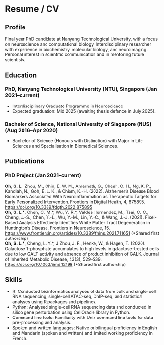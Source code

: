 # Resume / CV

## Profile
Final year PhD candidate at Nanyang Technological University, with a focus on neuroscience and  computational biology. Interdisciplinary researcher with experience in biochemistry, molecular biology, and neuroimaging. Personal interest in scientific communication and  in mentoring future scientists. 

## Education
### PhD, Nanyang Technological University (NTU), Singapore (Jan 2021–current)
* Interdisciplinary Graduate Programme in Neuroscience
* Expected graduation: Mid 2025 (awaiting thesis defence in July 2025).

### Bachelor of Science, National University of Singapore (NUS)	(Aug 2016–Apr 2020)
* Bachelor of Science (Honours with Distinction) with Major in Life Sciences and Specialisation in Biomedical Sciences.

## Publications
### PhD Project (Jan 2021–current)
**Oh, S. L.**, Zhou, M., Chin, E. W. M., Amarnath, G., Cheah, C. H., Ng, K. P., Kandiah, N., Goh, E. L. K., & Chiam, K.-H. (2022). Alzheimer’s Disease Blood Biomarkers Associated With Neuroinflammation as Therapeutic Targets for Early Personalized Intervention. Frontiers in Digital Health, 4, 875895. https://doi.org/10.3389/fdgth.2022.875895 <br>
**Oh, S. L.\***, Chen, C.-M.\*, Wu, Y.-R.\*, Valdes Hernandez, M., Tsai, C.-C., Cheng, J.-S., Chen, Y.-L., Wu, Y.-M., Lin, Y.-C., & Wang, J.-J. (2021). Fixel-Based Analysis Effectively Identifies White Matter Tract Degeneration in Huntington’s Disease. Frontiers in Neuroscience, 15. https://www.frontiersin.org/articles/10.3389/fnins.2021.711651 (\*Shared first authorship) <br>
**Oh, S. L.\***, Cheng, L. Y.\*, J Zhou, J. F., Henke, W., & Hagen, T. (2020). Galactose 1-phosphate accumulates to high levels in galactose-treated cells due to low GALT activity and absence of product inhibition of GALK. Journal of Inherited Metabolic Disease, 43(3), 529–539. https://doi.org/10.1002/jimd.12198 (\*Shared first authorship)

## Skills
* R: Conducted bioinformatics analyses of data from bulk and single-cell RNA sequencing, single-cell ATAC-seq, ChIP-seq, and statistical analyses using R packages and pipelines.
* Python: Analysed single-cell RNA sequencing data and conducted in silico gene perturbation using CellOracle library in Python.
* Command line tools: Familiarity with Unix command line tools for data pre-processing and analysis.
* Spoken and written languages: Native or bilingual proficiency in English and Mandarin (spoken and written) and limited working proficiency in French.
